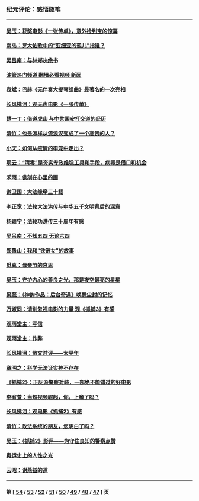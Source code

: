### 纪元评论：感悟随笔
---
#### [吴玉：获奖电影《一张传单》，意外捡到宝的惊喜](../../pages/nsc1035/n13772014.md?07040330) 
#### [南岛：罗大佑歌中的“亚细亚的孤儿”指谁？](../../pages/nsc1035/n13765051.md?07040330) 
#### [吴吕南：与林郑决绝书](../../pages/nsc1035/n13764053.md?07040330) 
#### [油管热门频道 翻墙必看视频 新闻](ok?07040330)
#### [袁斌：巴赫《无伴奏大提琴组曲》最著名的一次亮相](../../pages/nsc1035/n13762193.md?07040330) 
#### [长风拂泪：观无声电影《一张传单》](../../pages/nsc1035/n13759939.md?07040330) 
#### [楚一丁：借道虎山 与中共国安打交道的经历](../../pages/nsc1035/n13757589.md?07040330) 
#### [清竹：他是怎样从流浪汉变成了一个高贵的人？](../../pages/nsc1035/n13757096.md?07040330) 
#### [小天：如何从疫情的牢笼中走出？](../../pages/nsc1035/n13744630.md?07040330) 
#### [项云：“清零”是夯实专政维稳工具和手段，病毒是借口和机会](../../pages/nsc1035/n13737954.md?07040330) 
#### [禾雨：镌刻在心里的画](../../pages/nsc1035/n13737937.md?07040330) 
#### [谢卫国：大法缘牵三十载](../../pages/nsc1035/n13737872.md?07040330) 
#### [李正宽：法轮大法洪传与中华五千文明背后的深意](../../pages/nsc1035/n13736203.md?07040330) 
#### [杨颖宇：法轮功洪传三十周年有感](../../pages/nsc1035/n13734884.md?07040330) 
#### [吴吕南：不知五四 无论六四](../../pages/nsc1035/n13732297.md?07040330) 
#### [郑愚山：我和“铁链女”的故事](../../pages/nsc1035/n13727327.md?07040330) 
#### [觅真：母亲节的哀思](../../pages/nsc1035/n13729452.md?07040330) 
#### [吴玉：守护内心的善良之光，那是夜空最亮的星星](../../pages/nsc1035/n13729214.md?07040330) 
#### [梁蕊：《神韵作品：后台奇遇》唤醒尘封的记忆](../../pages/nsc1035/n13727363.md?07040330) 
#### [万淑同：请别忽视电影的力量  观《抓捕3》有感](../../pages/nsc1035/n13723311.md?07040330) 
#### [观雨堂主：写信](../../pages/nsc1035/n13722788.md?07040330) 
#### [观雨堂主：作弊](../../pages/nsc1035/n13717221.md?07040330) 
#### [长风拂泪：散文时评——太平年](../../pages/nsc1035/n13713601.md?07040330) 
#### [章明之：科学无法证实神不存在](../../pages/nsc1035/n13712224.md?07040330) 
#### [《抓捕2》：正反派警察对峙，一部绝不能错过的好电影](../../pages/nsc1035/n13711458.md?07040330) 
#### [李宥萱：当短视频崛起，你，上瘾了吗？](../../pages/nsc1035/n13678127.md?07040330) 
#### [长风拂泪：观电影《抓捕2》有感](../../pages/nsc1035/n13674277.md?07040330) 
#### [清竹：政法系统的朋友，您明白了吗？](../../pages/nsc1035/n13666721.md?07040330) 
#### [吴玉：《抓捕2》影评——为守住良知的警察点赞](../../pages/nsc1035/n13664510.md?07040330) 
#### [奥运史上的人性之光](../../pages/nsc1035/n13627118.md?07040330) 
#### [云昭：谢燕益的道](../../pages/nsc1035/n13607391.md?07040330) 

---
#### 第 [ [54](./54.md?07040330) / [53](./53.md?07040330) / [52](./52.md?07040330) / [51](./51.md?07040330) / [50](./50.md?07040330) / [49](./49.md?07040330) / [48](./48.md?07040330) / [47](./47.md?07040330) ] 页
